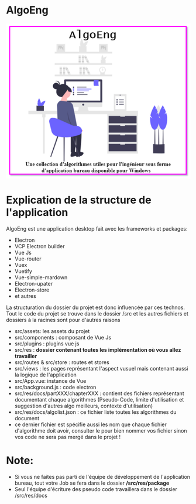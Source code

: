 # AlgoEng

<p align="center">
  <img  src="./public/AlgoEng-Brand.png">
</p>

# Explication de la structure de l'application

AlgoEng est une application desktop fait avec les frameworks et packages:

- Electron
- VCP Electron builder
- Vue Js
- Vue-router
- Vuex
- Vuetify
- Vue-simple-mardown
- Electron-upater
- Electron-store
- et autres

La structuration du dossier du projet est donc influencée par ces technos.
Tout le code du projet se trouve dans le dossier /src et les autres fichiers et dossiers à la racines sont pour d'autres raisons

- src/assets: les assets du projet
- src/components : composant de Vue Js
- src/plugins : plugins vue js
- src/res : **dossier contenant toutes les implémentation où vous allez travailler**
- src/routes & src/store : routes et stores
- src/views : les pages représentant l'aspect vusuel mais contenant aussi la logique de l'application
- src/App.vue: instance de Vue
- src/background.js : code electron
- src/res/docs/partXXX/chapterXXX : contient des fichiers représentant documentant chaque algorithmes (Pseudo-Code, limite d'utilisation et suggestion d'autres algo meilleurs, contexte d'utilisation)
- src/res/docs/algolist.json : ce fichier liste toutes les algorithmes du document
- ce dernier fichier est spécifie aussi les nom que chaque fichier d'algorithme doit avoir, consulter le pour bien nommer vos fichier sinon vos code ne sera pas mergé dans le projet !

# Note:

- Si vous ne faites pas parti de l'équipe de développement de l'application bureau, tout votre Job se fera dans le dossier **/src/res/package**
- Seul l'équipe d'écriture des pseudo code travaillera dans le dossier /src/res/docs
